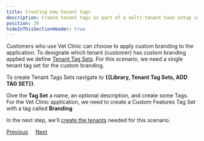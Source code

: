 ```yaml
---
title: Creating new tenant tags
description: Create tenant tags as part of a multi-tenant SaaS setup in Octopus Deploy.
position: 30
hideInThisSectionHeader: true
---
```


Customers who use Vet Clinic can choose to apply custom branding to the application. To designate which tenant (customer) has custom branding applied we define [Tenant Tag Sets](/docs/tenants/tenant-tags.md). For this scenario, we need a single tenant tag set for the custom branding.

To create Tenant Tags Sets navigate to **{{Library, Tenant Tag Sets, ADD TAG SET}}**.


Give the **Tag Set** a name, an optional description, and create some Tags.  For the Vet Clinic application, we need to create a Custom Features Tag Set with a tag called **Branding**


In the next step, we'll [create the tenants](/docs/tenants/guides/multi-tenant-saas-application/creating-new-tenants.md) needed for this scenario.

<span><a class="btn btn-secondary" href="/docs/tenants/guides/multi-tenant-saas-application/creating-new-project">Previous</a></span>&nbsp;&nbsp;&nbsp;&nbsp;&nbsp;<span><a class="btn btn-success" href="/docs/tenants/guides/multi-tenant-saas-application/creating-new-tenants">Next</a></span>
